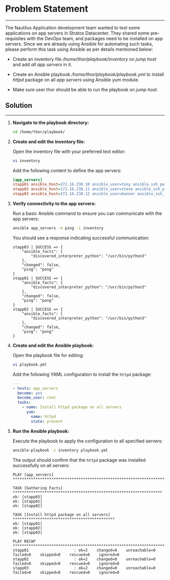 # Problem Statement

---
The Nautilus Application development team wanted to test some applications on app servers in Stratos Datacenter. They shared some pre-requisites with the DevOps team, and packages need to be installed on app servers. Since we are already using Ansible for automating such tasks, please perform this task using Ansible as per details mentioned below:

- Create an inventory file _/home/thor/playbook/inventory_ on _jump host_ and add _all app servers_ in it.

- Create an Ansible playbook _/home/thor/playbook/playbook.yml_ to install _httpd_ package on all  _app servers_ using Ansible _yum_ module.

- Make sure user thor should be able to run the playbook on _jump host_.

## Solution

---

1. **Navigate to the playbook directory:**

   ```bash
   cd /home/thor/playbook/
   ```

2. **Create and edit the inventory file:**

   Open the inventory file with your preferred text editor:

   ```bash
   vi inventory
   ```

   Add the following content to define the app servers:

   ```ini
   [app_servers]
   stapp01 ansible_host=172.16.238.10 ansible_user=tony ansible_ssh_pass=Ir0nM@n
   stapp02 ansible_host=172.16.238.11 ansible_user=steve ansible_ssh_pass=Am3ric@
   stapp03 ansible_host=172.16.238.12 ansible_user=banner ansible_ssh_pass=BigGr33n
   ```

3. **Verify connectivity to the app servers:**

   Run a basic Ansible command to ensure you can communicate with the app servers:

   ```bash
   ansible app_servers -m ping -i inventory
   ```

   You should see a response indicating successful communication:

   ```text
   stapp03 | SUCCESS => {
       "ansible_facts": {
           "discovered_interpreter_python": "/usr/bin/python3"
       },
       "changed": false,
       "ping": "pong"
   }
   stapp01 | SUCCESS => {
       "ansible_facts": {
           "discovered_interpreter_python": "/usr/bin/python3"
       },
       "changed": false,
       "ping": "pong"
   }
   stapp02 | SUCCESS => {
       "ansible_facts": {
           "discovered_interpreter_python": "/usr/bin/python3"
       },
       "changed": false,
       "ping": "pong"
   }
   ```

4. **Create and edit the Ansible playbook:**

   Open the playbook file for editing:

   ```bash
   vi playbook.yml
   ```

   Add the following YAML configuration to install the `httpd` package:

   ```yaml
   ---
   - hosts: app_servers
     become: yes
     become_user: root
     tasks:
       - name: Install httpd package on all servers
         yum:
           name: httpd
           state: present
   ```

5. **Run the Ansible playbook:**

   Execute the playbook to apply the configuration to all specified servers:

   ```bash
   ansible-playbook -i inventory playbook.yml
   ```

   The output should confirm that the `httpd` package was installed successfully on all servers:

   ```text
   PLAY [app_servers] **********************************************************************

   TASK [Gathering Facts] ******************************************************************
   ok: [stapp03]
   ok: [stapp01]
   ok: [stapp02]

   TASK [Install httpd package on all servers] *********************************************
   ok: [stapp01]
   ok: [stapp02]
   ok: [stapp03]

   PLAY RECAP ******************************************************************************
   stapp01                    : ok=2    changed=0    unreachable=0    failed=0    skipped=0    rescued=0    ignored=0
   stapp02                    : ok=2    changed=0    unreachable=0    failed=0    skipped=0    rescued=0    ignored=0
   stapp03                    : ok=2    changed=0    unreachable=0    failed=0    skipped=0    rescued=0    ignored=0
   ```
